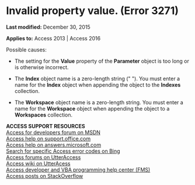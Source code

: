 
# Invalid property value. (Error 3271)

 **Last modified:** December 30, 2015

**Applies to:** Access 2013 | Access 2016

Possible causes:



- The setting for the  **Value** property of the **Parameter** object is too long or is otherwise incorrect.
    
- The  **Index** object name is a zero-length string (" "). You must enter a name for the **Index** object when appending the object to the **Indexes** collection.
    
- The  **Workspace** object name is a zero-length string. You must enter a name for the **Workspace** object when appending the object to a **Workspaces** collection.
    

 **ACCESS SUPPORT RESOURCES**<br>
[Access for developers forum on MSDN](https://social.msdn.microsoft.com/Forums/office/en-US/home?forum=accessdev)<br>
[Access help on support.office.com](https://support.office.com/search/results?query=Access)<br>
[Access help on answers.microsoft.com](http://answers.microsoft.com/en-us/office/forum/access?page=1&;tab=question&;status=all&;auth=1)<br>
[Search for specific Access error codes on Bing](http://www.bing.com/)<br>
[Access forums on UtterAccess](http://www.utteraccess.com/forum/index.php?act=idx)<br>
[Access wiki on UtterAcess](http://www.utteraccess.com/forum/index.php?act=idx)<br>
[Access developer and VBA programming help center (FMS)](http://www.fmsinc.com/MicrosoftAccess/developer/)<br>
[Access posts on StackOverflow](http://stackoverflow.com/questions/tagged/ms-access)
